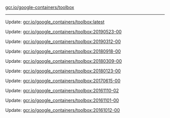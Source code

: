 [gcr.io/google-containers/toolbox](https://hub.docker.com/r/cruse/toolbox/tags/) 

----
Update: [gcr.io/google_containers/toolbox:latest](https://hub.docker.com/r/cruse/toolbox/tags/)

Update: [gcr.io/google_containers/toolbox:20190523-00](https://hub.docker.com/r/cruse/toolbox/tags/)

Update: [gcr.io/google_containers/toolbox:20190312-00](https://hub.docker.com/r/cruse/toolbox/tags/)

Update: [gcr.io/google_containers/toolbox:20180918-00](https://hub.docker.com/r/cruse/toolbox/tags/)

Update: [gcr.io/google_containers/toolbox:20180309-00](https://hub.docker.com/r/cruse/toolbox/tags/)

Update: [gcr.io/google_containers/toolbox:20180123-00](https://hub.docker.com/r/cruse/toolbox/tags/)

Update: [gcr.io/google_containers/toolbox:20170615-00](https://hub.docker.com/r/cruse/toolbox/tags/)

Update: [gcr.io/google_containers/toolbox:20161110-02](https://hub.docker.com/r/cruse/toolbox/tags/)

Update: [gcr.io/google_containers/toolbox:20161101-00](https://hub.docker.com/r/cruse/toolbox/tags/)

Update: [gcr.io/google_containers/toolbox:20161012-00](https://hub.docker.com/r/cruse/toolbox/tags/)


